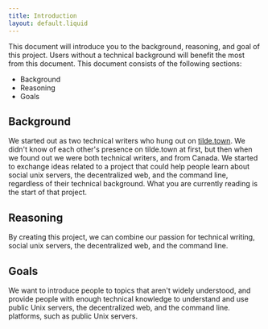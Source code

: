 ```yaml
---
title: Introduction
layout: default.liquid
---
```


This document will introduce you to the background, reasoning, and goal of this
project. Users without a technical background will benefit the most from this
document. This document consists of the following sections:

* Background
* Reasoning
* Goals

## Background

We started out as two technical writers who hung out on
[tilde.town](https://tilde.town). We didn't know of each other's presence on
tilde.town at first, but then when we found out we were both technical writers,
and from Canada. We started to exchange ideas related to a project that could
help people learn about social unix servers, the decentralized web, and the
command line, regardless of their technical background. What you are currently
reading is the start of that project.

## Reasoning

By creating this project, we can combine our passion for technical writing,
social unix servers, the decentralized web, and the command line.

## Goals

We want to introduce people to topics that aren't widely understood, and provide
people with enough technical knowledge to understand and use public Unix
servers, the decentralized web, and the command line.  platforms, such as public
Unix servers.
